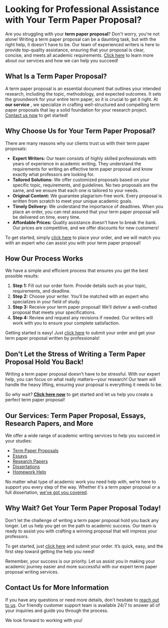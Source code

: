 # Looking for Professional Assistance with Your Term Paper Proposal?

Are you struggling with your **term paper proposal**? Don't worry, you're not alone! Writing a term paper proposal can be a daunting task, but with the right help, it doesn't have to be. Our team of experienced writers is here to provide top-quality assistance, ensuring that your proposal is clear, concise, and meets all academic requirements. [Click here](https://tinyurl.com/topessay?keyword=term+paper+proposal) to learn more about our services and how we can help you succeed!

## What Is a Term Paper Proposal?

A term paper proposal is an essential document that outlines your intended research, including the topic, methodology, and expected outcomes. It sets the groundwork for your entire term paper, so it is crucial to get it right. At **our service** , we specialize in crafting well-structured and compelling term paper proposals that lay a solid foundation for your research project. [Contact us now](https://tinyurl.com/topessay?keyword=term+paper+proposal) to get started!

## Why Choose Us for Your Term Paper Proposal?

There are many reasons why our clients trust us with their term paper proposals:

- **Expert Writers:** Our team consists of highly skilled professionals with years of experience in academic writing. They understand the requirements for writing an effective term paper proposal and know exactly what professors are looking for.
- **Tailored Solutions:** We offer customized proposals based on your specific topic, requirements, and guidelines. No two proposals are the same, and we ensure that each one is tailored to your needs.
- **Original Content:** We guarantee plagiarism-free work. Every proposal is written from scratch to meet your unique academic goals.
- **Timely Delivery:** We understand the importance of deadlines. When you place an order, you can rest assured that your term paper proposal will be delivered on time, every time.
- **Affordable Prices:** Quality assistance doesn’t have to break the bank. Our prices are competitive, and we offer discounts for new customers!

To get started, simply [click here](https://tinyurl.com/topessay?keyword=term+paper+proposal) to place your order, and we will match you with an expert who can assist you with your term paper proposal!

## How Our Process Works

We have a simple and efficient process that ensures you get the best possible results:

1. **Step 1:** Fill out our order form. Provide details such as your topic, requirements, and deadline.
2. **Step 2:** Choose your writer. You’ll be matched with an expert who specializes in your field of study.
3. **Step 3:** Receive your term paper proposal! We’ll deliver a well-crafted proposal that meets your specifications.
4. **Step 4:** Review and request any revisions if needed. Our writers will work with you to ensure your complete satisfaction.

Getting started is easy! Just [click here](https://tinyurl.com/topessay?keyword=term+paper+proposal) to submit your order and get your term paper proposal written by professionals!

## Don't Let the Stress of Writing a Term Paper Proposal Hold You Back!

Writing a term paper proposal doesn’t have to be stressful. With our expert help, you can focus on what really matters—your research! Our team will handle the heavy lifting, ensuring your proposal is everything it needs to be.

So why wait? **[Click here now](https://tinyurl.com/topessay?keyword=term+paper+proposal)** to get started and let us help you create a perfect term paper proposal!

## Our Services: Term Paper Proposal, Essays, Research Papers, and More

We offer a wide range of academic writing services to help you succeed in your studies:

- [Term Paper Proposals](https://tinyurl.com/topessay?keyword=term+paper+proposal)
- [Essays](https://tinyurl.com/topessay?keyword=term+paper+proposal)
- [Research Papers](https://tinyurl.com/topessay?keyword=term+paper+proposal)
- [Dissertations](https://tinyurl.com/topessay?keyword=term+paper+proposal)
- [Homework Help](https://tinyurl.com/topessay?keyword=term+paper+proposal)

No matter what type of academic work you need help with, we’re here to support you every step of the way. Whether it's a term paper proposal or a full dissertation, [we’ve got you covered](https://tinyurl.com/topessay?keyword=term+paper+proposal).

## Why Wait? Get Your Term Paper Proposal Today!

Don’t let the challenge of writing a term paper proposal hold you back any longer. Let us help you get on the path to academic success. Our team is ready to assist you with crafting a winning proposal that will impress your professors.

To get started, just [click here](https://tinyurl.com/topessay?keyword=term+paper+proposal) and submit your order. It’s quick, easy, and the first step toward getting the help you need!

Remember, your success is our priority. Let us assist you in making your academic journey easier and more successful with our expert term paper proposal writing services.

## Contact Us for More Information

If you have any questions or need more details, don't hesitate to [reach out to us](https://tinyurl.com/topessay?keyword=term+paper+proposal). Our friendly customer support team is available 24/7 to answer all of your inquiries and guide you through the process.

We look forward to working with you!
